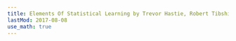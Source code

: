 ```yaml
---
title: Elements Of Statistical Learning by Trevor Hastie, Robert Tibshirani, Jerome Friedman 
lastMod: 2017-08-08
use_math: true
---
```

